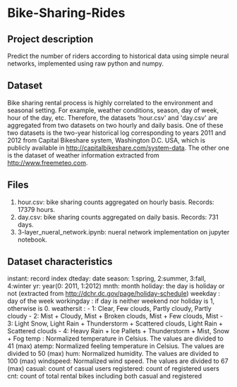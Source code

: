 # Bike-Sharing-Rides

## Project description
Predict the number of riders according to historical data using simple neural networks, implemented using raw python and numpy.

## Dataset 
Bike sharing rental process is highly correlated to the environment and seasonal setting. For example, weather conditions, season, day of week, hour of the day, etc.
Therefore, the datasets 'hour.csv' and 'day.csv' are aggregated from two datasets on two hourly and daily basis. One of these two datasets is the two-year historical log corresponding to years 2011 and 2012 from Capital Bikeshare system, Washington D.C. USA, which is publicly available in http://capitalbikeshare.com/system-data. The other one is the dataset of weather information extracted from http://www.freemeteo.com.

## Files
1. hour.csv: bike sharing counts aggregated on hourly basis. Records: 17379 hours.
2. day.csv: bike sharing counts aggregated on daily basis. Records: 731 days.
3. 3-layer_nueral_network.ipynb: nueral network implementation on jupyter notebook.

## Dataset characteristics
instant: record index
dteday: date
season: 1:spring, 2:summer, 3:fall, 4:winter
yr: year(0: 2011, 1:2012)
mnth: month
holiday: the day is holiday or not (extracted from http://dchr.dc.gov/page/holiday-schedule)
weekday : day of the week
workingday : if day is neither weekend nor holiday is 1, otherwise is 0.
weathersit : 
		- 1: Clear, Few clouds, Partly cloudy, Partly cloudy
		- 2: Mist + Cloudy, Mist + Broken clouds, Mist + Few clouds, Mist
		- 3: Light Snow, Light Rain + Thunderstorm + Scattered clouds, Light Rain + Scattered clouds
		- 4: Heavy Rain + Ice Pallets + Thunderstorm + Mist, Snow + Fog
temp : Normalized temperature in Celsius. The values are divided to 41 (max)
atemp: Normalized feeling temperature in Celsius. The values are divided to 50 (max)
hum: Normalized humidity. The values are divided to 100 (max)
windspeed: Normalized wind speed. The values are divided to 67 (max)
casual: count of casual users
registered: count of registered users
cnt: count of total rental bikes including both casual and registered
